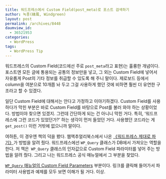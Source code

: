 ```yaml
---
title: 워드프레스에서 Custom Field(post_meta)로 포스트 검색하기
author: 녹풍(綠風, Windgreen)
layout: post
permalink: /archives/8448
daumview_id:
  - 36521953
categories:
  - WordPress
tags:
  - WordPress Tip
---
```

워드프레스의 Custom Field(코드에선 주로 `post_meta`라고 표현)는 훌륭한 개념이다. 포스트엔 모든 글에 통용되는 공통의 정보만을 넣고, 그 외는 Custom Field에 넣어서 자유롭게 Post의 기타 정보를 취급할 수 있도록 해 주니 말이다. 제로보드 등에서 column을 여분으로 10개쯤 놔 두고 그걸 사용하게 했던 것에 비하면 훨씬 더 유연한 구조라고 할 수 있겠다.

일단 Custom Field에 대해서는 안다고 가정하고 이야기하겠다. Custom Field를 사용하다가 막힌 부분은 바로 Custom Field를 바탕으로 Post를 불러 와야 하는 상황이었다. 방법이야 찾으면 있겠지. 그런데 간단하게 되는 건 아니니 막힌 거다. 특히, &#8216;워드프레스에 그런 코드가 있었던가?&#8217; 하는 생각이 먼저 들었던 거다. 사용했던 코드라는 게 `get_post()` 이런 거밖에 없으니까 말이다.

여하튼, 이 경우엔 책의 덕을 봤다. 웹액추얼리북스에서 나온 [《워드프레스 제대로 파기》][1]가 방법을 알려 줬다. 워드프레스에선 `WP_Query` 클래스가 DB에서 가져오는 역할을 한다. 저 책은` WP_Query` 클래스의 인자값으로 Custom Field 파라미터를 넣어 주는 방법을 알려 줬다. 그리고 나는 워드프레스 공식 매뉴얼에서 그 부분을 찾았다.

[`WP_Query` 매뉴얼의 Custom Field Parameters][2] 부분이다. 링크를 클릭해 들어가서 파라미터 사용법과 예제를 모두 보면 이해가 될 거다. 이상.

 [1]: http://books.webactually.com/digwp/?page_id=2
 [2]: http://codex.wordpress.org/Class_Reference/WP_Query#Custom_Field_Parameters